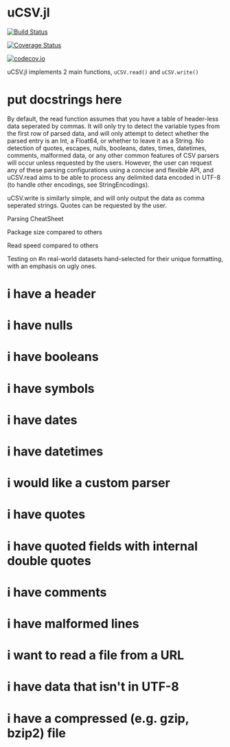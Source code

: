 # uCSV.jl

[![Build Status](https://travis-ci.org/cjprybol/uCSV.jl.svg?branch=master)](https://travis-ci.org/cjprybol/uCSV.jl)

[![Coverage Status](https://coveralls.io/repos/cjprybol/uCSV.jl/badge.svg?branch=master&service=github)](https://coveralls.io/github/cjprybol/uCSV.jl?branch=master)

[![codecov.io](http://codecov.io/github/cjprybol/uCSV.jl/coverage.svg?branch=master)](http://codecov.io/github/cjprybol/uCSV.jl?branch=master)

uCSV.jl implements 2 main functions, `uCSV.read()` and `uCSV.write()`

# put docstrings here

By default, the read function assumes that you have a table of header-less data seperated by commas. It will only try to detect the variable types from the first row of parsed data, and will only attempt to detect whether the parsed entry is an Int, a Float64, or whether to leave it as a String. No detection of quotes, escapes, nulls, booleans, dates, times, datetimes, comments, malformed data, or any other common features of CSV parsers will occur unless requested by the users. However, the user can request any of these parsing configurations using a concise and flexible API, and uCSV.read aims to be able to process any delimited data encoded in UTF-8 (to handle other encodings, see StringEncodings).

uCSV.write is similarly simple, and will only output the data as comma seperated strings. Quotes can be requested by the user.

Parsing CheatSheet

Package size compared to others

Read speed compared to others

Testing on #n real-world datasets hand-selected for their unique formatting, with an emphasis on ugly ones.

# i have a header

# i have nulls

# i have booleans

# i have symbols

# i have dates

# i have datetimes

# i would like a custom parser

# i have quotes

# i have quoted fields with internal double quotes

# i have comments

# i have malformed lines

# i want to read a file from a URL

# i have data that isn't in UTF-8

# i have a compressed (e.g. gzip, bzip2) file
